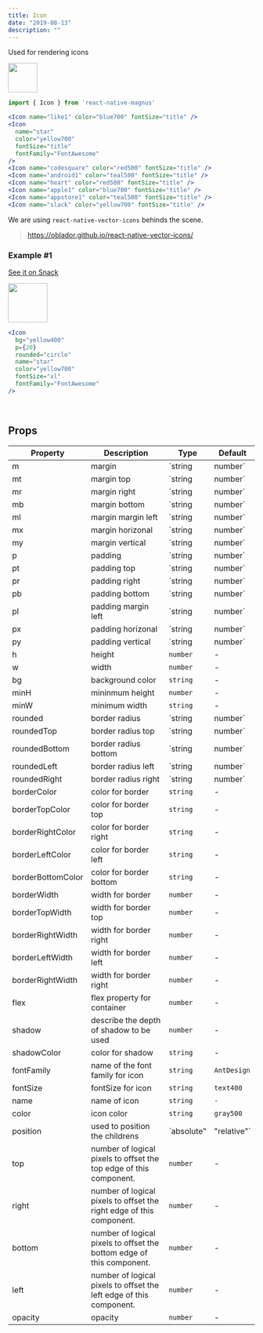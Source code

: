 ```yaml
---
title: Icon
date: "2019-08-13"
description: ""
---
```


Used for rendering icons

<img src="/images/docs/icon/1.png"  style="height: 60px; width: auto;" />

```jsx
import { Icon } from 'react-native-magnus'

<Icon name="like1" color="blue700" fontSize="title" />
<Icon
  name="star"
  color="yellow700"
  fontSize="title"
  fontFamily="FontAwesome"
/>
<Icon name="codesquare" color="red500" fontSize="title" />
<Icon name="android1" color="teal500" fontSize="title" />
<Icon name="heart" color="red500" fontSize="title" />
<Icon name="apple1" color="blue700" fontSize="title" />
<Icon name="appstore1" color="teal500" fontSize="title" />
<Icon name="slack" color="yellow700" fontSize="title" />
```

We are using `react-native-vector-icons` behinds the scene.

> https://oblador.github.io/react-native-vector-icons/

### Example #1

<a href="https://snack.expo.io/@pawankumar2901/magnus---icon---example-1" target="_blank">See it on Snack</a>

<img src="/images/docs/icon/2.png"  style="height: 80px; width: auto;" />

</div>

```jsx
<Icon
  bg="yellow400"
  p={20}
  rounded="circle"
  name="star"
  color="yellow700"
  fontSize="xl"
  fontFamily="FontAwesome"
/>
```

<br />

## Props

| Property          | Description                                                           | Type                     | Default     |
| ----------------- | --------------------------------------------------------------------- | ------------------------ | ----------- |
| m                 | margin                                                                | `string | number`        | -           |
| mt                | margin top                                                            | `string | number`        | -           |
| mr                | margin right                                                          | `string | number`        | -           |
| mb                | margin bottom                                                         | `string | number`        | -           |
| ml                | margin margin left                                                    | `string | number`        | -           |
| mx                | margin horizonal                                                      | `string | number`        | -           |
| my                | margin vertical                                                       | `string | number`        | -           |
| p                 | padding                                                               | `string | number`        | -           |
| pt                | padding top                                                           | `string | number`        | -           |
| pr                | padding right                                                         | `string | number`        | -           |
| pb                | padding bottom                                                        | `string | number`        | -           |
| pl                | padding margin left                                                   | `string | number`        | -           |
| px                | padding horizonal                                                     | `string | number`        | -           |
| py                | padding vertical                                                      | `string | number`        | -           |
| h                 | height                                                                | `number`                 | -           |
| w                 | width                                                                 | `number`                 | -           |
| bg                | background color                                                      | `string`                 | -           |
| minH              | mininmum height                                                       | `number`                 | -           |
| minW              | minimum width                                                         | `string`                 | -           |
| rounded           | border radius                                                         | `string | number`        | `none`      |
| roundedTop        | border radius top                                                     | `string | number`        | `none`      |
| roundedBottom     | border radius bottom                                                  | `string | number`        | `none`      |
| roundedLeft       | border radius left                                                    | `string | number`        | `none`      |
| roundedRight      | border radius right                                                   | `string | number`        | `none`      |
| borderColor       | color for border                                                      | `string`                 | -           |
| borderTopColor    | color for border top                                                  | `string`                 | -           |
| borderRightColor  | color for border right                                                | `string`                 | -           |
| borderLeftColor   | color for border left                                                 | `string`                 | -           |
| borderBottomColor | color for border bottom                                               | `string`                 | -           |
| borderWidth       | width for border                                                      | `number`                 | -           |
| borderTopWidth    | width for border top                                                  | `number`                 | -           |
| borderRightWidth  | width for border right                                                | `number`                 | -           |
| borderLeftWidth   | width for border left                                                 | `number`                 | -           |
| borderRightWidth  | width for border right                                                | `number`                 | -           |
| flex              | flex property for container                                           | `number`                 | -           |
| shadow            | describe the depth of shadow to be used                               | `number`                 | -           |
| shadowColor       | color for shadow                                                      | `string`                 | -           |
| fontFamily        | name of the font family for icon                                      | `string`                 | `AntDesign` |
| fontSize          | fontSize for icon                                                     | `string`                 | `text400`   |
| name              | name of icon                                                          | `string`                 | `-`         |
| color             | icon color                                                            | `string`                 | `gray500`   |
| position          | used to position the childrens                                        | `absolute" | "relative"` | `relative`  |
| top               | number of logical pixels to offset the top edge of this component.    | `number`                 | -           |
| right             | number of logical pixels to offset the right edge of this component.  | `number`                 | -           |
| bottom            | number of logical pixels to offset the bottom edge of this component. | `number`                 | -           |
| left              | number of logical pixels to offset the left edge of this component.   | `number`                 | -           |
| opacity           | opacity                                                               | `number`                 | -           |
